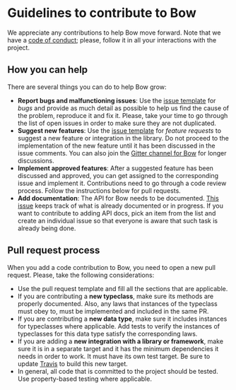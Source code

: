 # Guidelines to contribute to Bow

We appreciate any contributions to help Bow move forward. Note that we have a [code of conduct](CODE_OF_CONDUCT.md); please, follow it in all your interactions with the project.

## How you can help

There are several things you can do to help Bow grow:

- **Report bugs and malfunctioning issues**: Use the [issue template](https://github.com/bow-swift/bow/issues/new?assignees=Maintainers&labels=&template=bug.md&title%5B%5D=Bug) for *bugs* and provide as much detail as possible to help us find the cause of the problem, reproduce it and fix it. Please, take your time to go through the list of open issues in order to make sure they are not duplicated.
- **Suggest new features**: Use the [issue template](https://github.com/bow-swift/bow/issues/new?assignees=Maintainers&labels=&template=feature_request.md&title%5B%5D=Request) for *feature requests* to suggest a new feature or integration in the library. Do not proceed to the implementation of the new feature until it has been discussed in the issue comments. You can also join the [Gitter channel for Bow](https://gitter.im/bowswift/bow) for longer discussions.
- **Implement approved features**: After a suggested feature has been discussed and approved, you can get assigned to the corresponding issue and implement it. Contributions need to go through a code review process. Follow the instructions below for pull requests.
- **Add documentation**: The API for Bow needs to be documented. [This issue](https://github.com/bow-swift/bow/issues/59) keeps track of what is already documented or in progress. If you want to contribute to adding API docs, pick an item from the list and create an individual issue so that everyone is aware that such task is already being done.

## Pull request process

When you add a code contribution to Bow, you need to open a new pull request. Please, take the following considerations:

- Use the pull request template and fill all the sections that are applicable.
- If you are contributing a **new typeclass**, make sure its methods are properly documented. Also, any laws that instances of the typeclass must obey to, must be implemented and included in the same PR.
- If you are contributing a **new data type**, make sure it includes instances for typeclasses where applicable. Add tests to verify the instances of typeclasses for this data type satisfy the corresponding laws.
- If you are adding a **new integration with a library or framework**, make sure it is in a separate target and it has the minimum dependencies it needs in order to work. It must have its own test target. Be sure to update [Travis](https://github.com/bow-swift/bow/blob/master/.travis.yml) to build this new target.
- In general, all code that is committed to the project should be tested. Use property-based testing where applicable.
